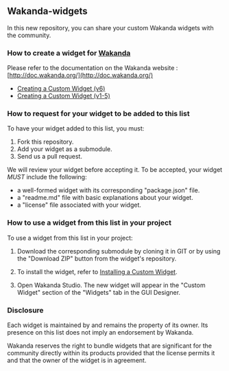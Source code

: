 ## Wakanda-widgets

In this new repository, you can share your custom Wakanda widgets with the community.

### How to create a widget for [Wakanda](http://wakanda.org)

Please refer to the documentation on the Wakanda website : [http://doc.wakanda.org/](http://doc.wakanda.org/)

* [Creating a Custom Widget (v6)](http://doc.wakanda.org/Wakanda0.DevBranch/help/Title/en/page3849.html)
* [Creating a Custom Widget (v1-5)](http://doc.wakanda.org/WakandaStudio0/help/Title/en/page2040.html)

### How to request for your widget to  be added to this list
To have your widget added to this list, you must:
1. Fork this repository.
2. Add your widget as a submodule.
3. Send us a pull request.

We will review your widget before accepting it. To be accepted, your widget *MUST* include the following:

* a well-formed widget with its corresponding "package.json" file.
* a "readme.md" file with basic explanations about your widget.
* a "license" file associated with your widget.

### How to use a widget from this list in your project
To use a widget from this list in your project:

1. Download the corresponding submodule by cloning it in GIT or by using the "Download ZIP" button from the widget's repository.

2. To install the widget, refer to [Installing a Custom Widget](http://doc.wakanda.org/WakandaStudio0/help/Title/en/page3869.html#1027761).

3. Open Wakanda Studio.
The new widget will appear in the "Custom Widget" section of the "Widgets" tab in the GUI Designer.


### Disclosure
Each widget is maintained by and remains the property of its owner. Its presence on this list does not imply an endorsement by Wakanda.

Wakanda reserves the right to bundle widgets that are significant for the community directly within its products provided that the license permits it and that the owner of the widget is in agreement.
